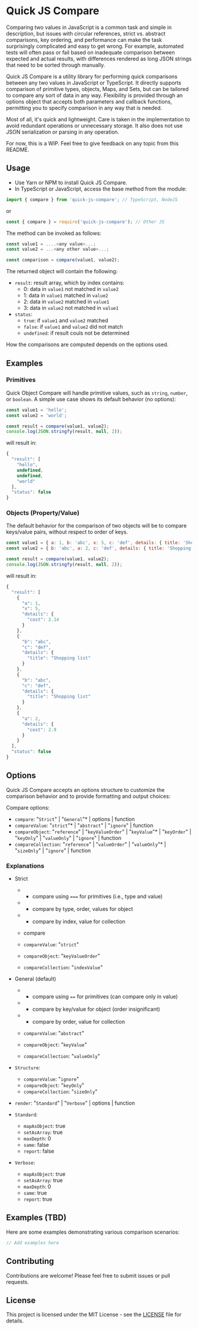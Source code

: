 # Quick JS Compare

Comparing two values in JavaScript is a common task and simple in description, but issues with circular references, strict vs. abstract comparisons, key ordering, and performance can make the task surprisingly complicated and easy to get wrong.  For example, automated tests will often pass or fail based on inadequate comparison between expected and actual results, with differences rendered as long JSON strings that need to be sorted through manually.

Quick JS Compare is a utility library for performing quick comparisons between any two values in JavaScript or TypeScript. It directly supports comparison of primitive types, objects, Maps, and Sets, but can be tailored to compare any sort of data in any way. Flexibility is provided through an options object that accepts both parameters and callback functions, permitting you to specify comparison in any way that is needed.

Most of all, it's quick and lightweight.  Care is taken in the implementation to avoid redundant operations or unnecessary storage.  It also does not use JSON serialization or parsing in any operation.

For now, this is a WIP.  Feel free to give feedback on any topic from this README.

## Usage

- Use Yarn or NPM to install Quick JS Compare.
- In TypeScript or JavaScript, access the base method from the module:

```js
import { compare } from 'quick-js-compare'; // TypeScript, NodeJS
```
or
```js
const { compare } = require('quick-js-compare'); // Other JS
```

The method can be invoked as follows:

```js
const value1 = ....<any value>...;
const value2 = ...<any other value>...;

const comparison = compare(value1, value2);
```

The returned object will contain the following:
- `result`: result array, which by index contains:
  - 0: data in `value1` not matched in `value2`
  - 1: data in `value1` matched in `value2`
  - 2: data in `value2` matched in `value1`
  - 3: data in `value2` not matched in `value1`
- `status`:
  - `true`: if `value1` and `value2` matched
  - `false`: if `value1` and `value2` did not match
  - `undefined`: if result couls not be determined

How the comparisons are computed depends on the options used.

## Examples

### Primitives

Quick Object Compare will handle primitive values, such as `string`, `number`, or `boolean`.  A simple use case shows its default behavior (no options):

```js
const value1 = 'hello';
const value2 = 'world';

const result = compare(value1, value2);
console.log(JSON.stringfy(result, null, 2));
```

will result in:

```js
{
  "result": [
    "hello",
    undefined,
    undefined,
    "world"
  ],
  "status": false
}
```

### Objects (Property/Value)

The default behavior for the comparison of two objects will be to compare keys/value pairs, without respect to order of keys.

```js
const value1 = { a: 1, b: 'abc', x: 5, c: 'def', details: { title: 'Shopping list', cost: 2.14 }};
const value2 = { b: 'abc', a: 2, c: 'def', details: { title: 'Shopping list', cost: 2.9 }}; }

const result = compare(value1, value2);
console.log(JSON.stringfy(result, null, 2));
```

will result in:

```js
{
  "result": [
    {
      "a": 1,
      "x": 5,
      "details": {
        "cost": 2.14
      }
    },
    {
      "b": "abc",
      "c": "def",
      "details": {
        "title": "Shopping list"
      }
    },
    {
      "b": "abc",
      "c": "def",
      "details": {
        "title": "Shopping list"
      }
    },
    {
      "a": 2,
      "details": {
        "cost": 2.9
      }
    }
  ],
  "status": false
}
```

## Options

Quick JS Compare accepts an options structure to customize the comparison behavior and to provide formatting and output choices:

Compare options:

  * `compare`: "`Strict`" | "`General`"* | options | function
  * `compareValue`: "`strict`"* | "`abstract`" | "`ignore`" | function
  * `compareObject`: "`reference`" | "`keyValueOrder`" | "`keyValue`"* | "`keyOrder`" | "`keyOnly`" | "`valueOnly`" | "`ignore`" | function
  * `compareCollection`: "`reference`" | "`valueOrder`" | "`valueOnly`"* | "`sizeOnly`" | "`ignore`" | function


### Explanations

* Strict
  * - compare using `===` for primitives (i.e., type and value)
  * - compare by type, order, values for object
  * - compare by index, value for collection

  * compare
  * `compareValue`: "`strict`"
  * `compareObject`: "`keyValueOrder`"
  * `compareCollection`: "`indexValue`"

* General (default)
  * - compare using `==` for primitives (can compare only in value)
  * - compare by key/value for object (order insignificant)
  * - compare by order, value for collection

  * `compareValue`: "`abstract`"
  * `compareObject`: "`keyValue`"
  * `compareCollection`: "`valueOnly`"

* `Structure`:
  * `compareValue`: "`ignore`"
  * `compareObject`: "`keyOnly`"
  * `compareCollection`: "`sizeOnly`"


* `render`: "`Standard`" | "`Verbose`" | options | function

* `Standard`:
  * `mapAsObject`: true
  * `setAsArray`: true
  * `maxDepth`: 0
  * `same`: false
  * `report`: false

* `Verbose`:
  * `mapAsObject`: true
  * `setAsArray`: true
  * `maxDepth`: 0
  * `same`: true
  * `report`: true


## Examples (TBD)

Here are some examples demonstrating various comparison scenarios:

```javascript
// Add examples here
```

## Contributing

Contributions are welcome! Please feel free to submit issues or pull requests.

## License

This project is licensed under the MIT License - see the [LICENSE](LICENSE) file for details.
